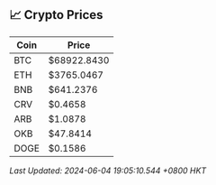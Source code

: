 ## 📈 Crypto Prices

| Coin | Price |
| ---- | ----- |
| BTC | $68922.8430 |
| ETH | $3765.0467 |
| BNB | $641.2376 |
| CRV | $0.4658 |
| ARB | $1.0878 |
| OKB | $47.8414 |
| DOGE | $0.1586 |

_Last Updated: 2024-06-04 19:05:10.544 +0800 HKT_